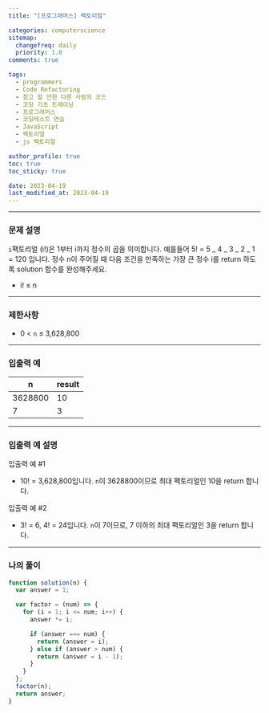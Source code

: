 ```yaml
---
title: "[프로그래머스] 팩토리얼"

categories: computerscience
sitemap:
  changefreq: daily
  priority: 1.0
comments: true

tags:
  - programmers
  - Code Refactoring
  - 참고 할 만한 다른 사람의 코드
  - 코딩 기초 트레이닝
  - 프로그래머스
  - 코딩테스트 연습
  - JavaScript
  - 팩토리얼
  - js 팩토리얼

author_profile: true
toc: true
toc_sticky: true

date: 2023-04-19
last_modified_at: 2023-04-19
---
```


---

### 문제 설명

`i`팩토리얼 (i!)은 1부터 i까지 정수의 곱을 의미합니다. 예를들어 5! = 5 _ 4 _ 3 _ 2 _ 1 = 120 입니다. 정수 n이 주어질 때 다음 조건을 만족하는 가장 큰 정수 i를 return 하도록 solution 함수를 완성해주세요.

- i! ≤ n

---

### 제한사항

- 0 < `n` ≤ 3,628,800

---

### 입출력 예

| n       | result |
| ------- | ------ |
| 3628800 | 10     |
| 7       | 3      |

---

### 입출력 예 설명

입출력 예 #1

- 10! = 3,628,800입니다. `n`이 3628800이므로 최대 팩토리얼인 10을 return 합니다.

입출력 예 #2

- 3! = 6, 4! = 24입니다. `n`이 7이므로, 7 이하의 최대 팩토리얼인 3을 return 합니다.

---

### 나의 풀이

```jsx
function solution(n) {
  var answer = 1;

  var factor = (num) => {
    for (i = 1; i <= num; i++) {
      answer *= i;

      if (answer === num) {
        return (answer = i);
      } else if (answer > num) {
        return (answer = i - 1);
      }
    }
  };
  factor(n);
  return answer;
}
```

